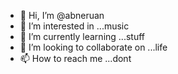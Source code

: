 - 👋 Hi, I’m @abneruan
- 👀 I’m interested in ...music
- 🌱 I’m currently learning ...stuff
- 💞️ I’m looking to collaborate on ...life
- 📫 How to reach me ...dont

<!---
abneruan/abneruan is a ✨ special ✨ repository because its `README.md` (this file) appears on your GitHub profile.
You can click the Preview link to take a look at your changes.
--->
